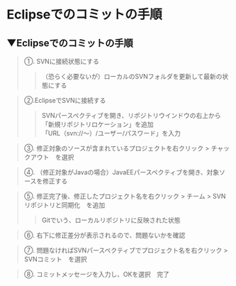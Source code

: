 # Eclipseでのコミットの手順

## ▼Eclipseでのコミットの手順
>①. SVNに接続状態にする<br>
>>（恐らく必要ないが）ローカルのSVNフォルダを更新して最新の状態にする<br>

>②.EclipseでSVNに接続する <br>
>>SVNパースペクティブを開き、リポジトリウインドウの右上から「新規リポジトリロケーション」を追加<br>
>>「URL（svn://〜）/ユーザー/パスワード」を入力<br>

>③. 修正対象のソースが含まれているプロジェクトを右クリック > チャックアウト　を選択<br>

>④. （修正対象がJavaの場合）JavaEEパースペクティブを開き、対象ソースを修正する<br>

>⑤. 修正完了後、修正したプロジェクト名を右クリック > チーム > SVNリポジトリと同期化　を追加<br>
>>Gitでいう、ローカルリポジトリに反映された状態<br>

>⑥. 右下に修正差分が表示されるので、問題ないかを確認<br>

>⑦. 問題なければSVNパースペクティブでプロジェクト名を右クリック > SVNコミット　を選択<br>

>⑧. コミットメッセージを入力し、OKを選択　完了<br>
<br>
